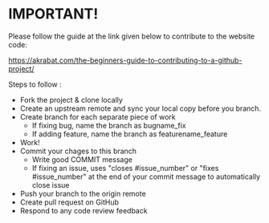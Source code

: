 # IMPORTANT! 

Please follow the guide at the link given below to contribute to the website code:

https://akrabat.com/the-beginners-guide-to-contributing-to-a-github-project/

Steps to follow :
- Fork the project & clone locally
- Create an upstream remote and sync your local copy before you branch.
- Create branch for each separate piece of work
  - If fixing bug, name the branch as bugname_fix
  - If adding feature, name the branch as featurename_feature
- Work!
- Commit your chages to this branch
  - Write good COMMIT message
  - If fixing an issue, uses "closes #issue_number" or "fixes #issue_number" at the end of your commit message to automatically close issue
- Push your branch to the origin remote
- Create pull request on GitHub
- Respond to any code review feedback
